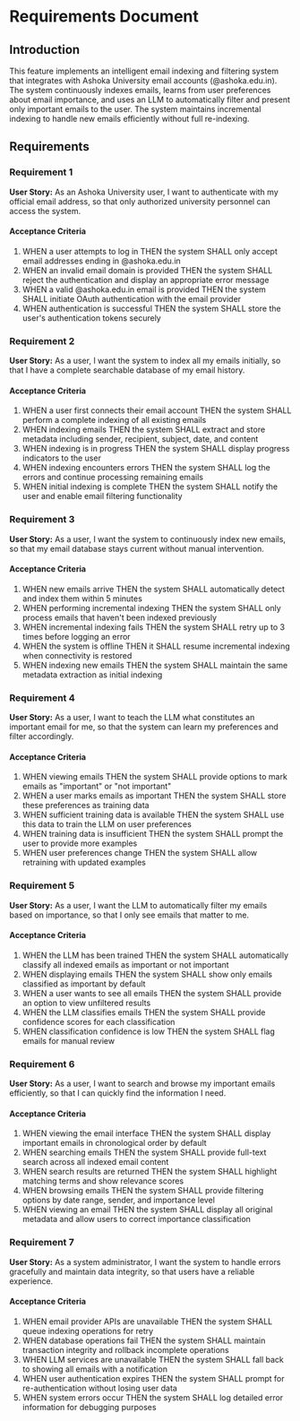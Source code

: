 # Requirements Document

## Introduction

This feature implements an intelligent email indexing and filtering system that integrates with Ashoka University email accounts (@ashoka.edu.in). The system continuously indexes emails, learns from user preferences about email importance, and uses an LLM to automatically filter and present only important emails to the user. The system maintains incremental indexing to handle new emails efficiently without full re-indexing.

## Requirements

### Requirement 1

**User Story:** As an Ashoka University user, I want to authenticate with my official email address, so that only authorized university personnel can access the system.

#### Acceptance Criteria

1. WHEN a user attempts to log in THEN the system SHALL only accept email addresses ending in @ashoka.edu.in
2. WHEN an invalid email domain is provided THEN the system SHALL reject the authentication and display an appropriate error message
3. WHEN a valid @ashoka.edu.in email is provided THEN the system SHALL initiate OAuth authentication with the email provider
4. WHEN authentication is successful THEN the system SHALL store the user's authentication tokens securely

### Requirement 2

**User Story:** As a user, I want the system to index all my emails initially, so that I have a complete searchable database of my email history.

#### Acceptance Criteria

1. WHEN a user first connects their email account THEN the system SHALL perform a complete indexing of all existing emails
2. WHEN indexing emails THEN the system SHALL extract and store metadata including sender, recipient, subject, date, and content
3. WHEN indexing is in progress THEN the system SHALL display progress indicators to the user
4. WHEN indexing encounters errors THEN the system SHALL log the errors and continue processing remaining emails
5. WHEN initial indexing is complete THEN the system SHALL notify the user and enable email filtering functionality

### Requirement 3

**User Story:** As a user, I want the system to continuously index new emails, so that my email database stays current without manual intervention.

#### Acceptance Criteria

1. WHEN new emails arrive THEN the system SHALL automatically detect and index them within 5 minutes
2. WHEN performing incremental indexing THEN the system SHALL only process emails that haven't been indexed previously
3. WHEN incremental indexing fails THEN the system SHALL retry up to 3 times before logging an error
4. WHEN the system is offline THEN it SHALL resume incremental indexing when connectivity is restored
5. WHEN indexing new emails THEN the system SHALL maintain the same metadata extraction as initial indexing

### Requirement 4

**User Story:** As a user, I want to teach the LLM what constitutes an important email for me, so that the system can learn my preferences and filter accordingly.

#### Acceptance Criteria

1. WHEN viewing emails THEN the system SHALL provide options to mark emails as "important" or "not important"
2. WHEN a user marks emails as important THEN the system SHALL store these preferences as training data
3. WHEN sufficient training data is available THEN the system SHALL use this data to train the LLM on user preferences
4. WHEN training data is insufficient THEN the system SHALL prompt the user to provide more examples
5. WHEN user preferences change THEN the system SHALL allow retraining with updated examples

### Requirement 5

**User Story:** As a user, I want the LLM to automatically filter my emails based on importance, so that I only see emails that matter to me.

#### Acceptance Criteria

1. WHEN the LLM has been trained THEN the system SHALL automatically classify all indexed emails as important or not important
2. WHEN displaying emails THEN the system SHALL show only emails classified as important by default
3. WHEN a user wants to see all emails THEN the system SHALL provide an option to view unfiltered results
4. WHEN the LLM classifies emails THEN the system SHALL provide confidence scores for each classification
5. WHEN classification confidence is low THEN the system SHALL flag emails for manual review

### Requirement 6

**User Story:** As a user, I want to search and browse my important emails efficiently, so that I can quickly find the information I need.

#### Acceptance Criteria

1. WHEN viewing the email interface THEN the system SHALL display important emails in chronological order by default
2. WHEN searching emails THEN the system SHALL provide full-text search across all indexed email content
3. WHEN search results are returned THEN the system SHALL highlight matching terms and show relevance scores
4. WHEN browsing emails THEN the system SHALL provide filtering options by date range, sender, and importance level
5. WHEN viewing an email THEN the system SHALL display all original metadata and allow users to correct importance classification

### Requirement 7

**User Story:** As a system administrator, I want the system to handle errors gracefully and maintain data integrity, so that users have a reliable experience.

#### Acceptance Criteria

1. WHEN email provider APIs are unavailable THEN the system SHALL queue indexing operations for retry
2. WHEN database operations fail THEN the system SHALL maintain transaction integrity and rollback incomplete operations
3. WHEN LLM services are unavailable THEN the system SHALL fall back to showing all emails with a notification
4. WHEN user authentication expires THEN the system SHALL prompt for re-authentication without losing user data
5. WHEN system errors occur THEN the system SHALL log detailed error information for debugging purposes